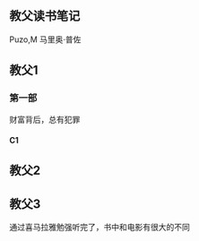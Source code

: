 ## 教父读书笔记

Puzo,M  马里奥·普佐

## 教父1

### 第一部

财富背后，总有犯罪

#### C1







## 教父2



## 教父3







通过喜马拉雅勉强听完了，书中和电影有很大的不同



